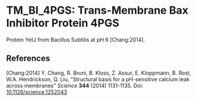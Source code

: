 # TM_BI_4PGS: Trans-Membrane Bax Inhibitor Protein 4PGS

Protein YetJ from Bacillus Subtilis at pH 6 [Chang:2014].

## References

[Chang:2014] Y. Chang, R. Bruni, B. Kloss, Z. Assur, E. Kloppmann, B. Rost,
W.A. Hendrickson, Q. Liu, "Structural basis for a pH-sensitive calcium leak
across membranes" _Science_ **344** (2014) 1131-1135. 
Doi: [10.1126/science.1252043](https://dx.doi.org/10.1126/science.1252043)
